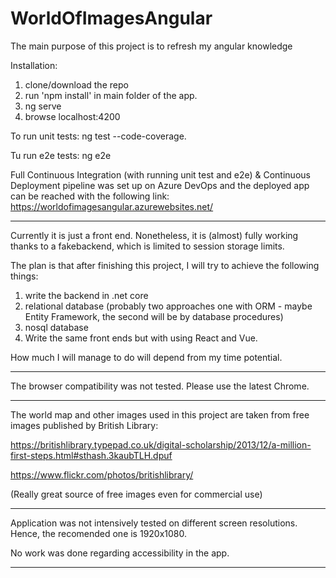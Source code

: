 
# WorldOfImagesAngular

The main purpose of this project is to refresh my angular knowledge


Installation:
1. clone/download the repo
2. run 'npm install' in main folder of the app.
3. ng serve
4. browse localhost:4200

To run unit tests: ng test --code-coverage.

Tu run e2e tests: ng e2e

Full Continuous Integration (with running unit test and e2e) & Continuous Deployment pipeline was set up on Azure DevOps and the deployed app can be reached with the following link:
https://worldofimagesangular.azurewebsites.net/

----------------------------------------
Currently it is just a front end. Nonetheless, it is (almost) fully working thanks to a fakebackend, which is limited to session storage limits.

The plan is that after finishing this project, I will try to achieve the following things:
1. write the backend in .net core
2. relational database (probably two approaches one with ORM - maybe Entity Framework, the second will be by database procedures)
3. nosql database
4. Write the same front ends but with using React and Vue.

How much I will manage to do will depend from my time potential.


----------------------------------------

The browser compatibility was not tested. Please use the latest Chrome.

----------------------------------------

The world map and other images used in this project are taken from free images published by British Library:

https://britishlibrary.typepad.co.uk/digital-scholarship/2013/12/a-million-first-steps.html#sthash.3kaubTLH.dpuf

https://www.flickr.com/photos/britishlibrary/

(Really great source of free images even for commercial use)

----------------------------------------

Application was not intensively tested on different screen resolutions. Hence, the recomended one is 1920x1080.

No work was done regarding accessibility in the app.

----------------------------------------
